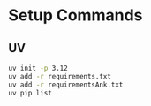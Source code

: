 # Setup Commands

## UV

```bash
uv init -p 3.12
uv add -r requirements.txt
uv add -r requirementsAnk.txt
uv pip list
```
